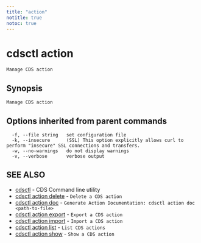 ```yaml
---
title: "action"
notitle: true
notoc: true
---
```

# cdsctl action

`Manage CDS action`

## Synopsis

`Manage CDS action`

## Options inherited from parent commands

```
  -f, --file string   set configuration file
  -k, --insecure      (SSL) This option explicitly allows curl to perform "insecure" SSL connections and transfers.
  -w, --no-warnings   do not display warnings
  -v, --verbose       verbose output
```

## SEE ALSO

* [cdsctl](/docs/components/cdsctl/cdsctl/)	 - CDS Command line utility
* [cdsctl action delete](/docs/components/cdsctl/action/delete/)	 - `Delete a CDS action`
* [cdsctl action doc](/docs/components/cdsctl/action/doc/)	 - `Generate Action Documentation: cdsctl action doc <path-to-file>`
* [cdsctl action export](/docs/components/cdsctl/action/export/)	 - `Export a CDS action`
* [cdsctl action import](/docs/components/cdsctl/action/import/)	 - `Import a CDS action`
* [cdsctl action list](/docs/components/cdsctl/action/list/)	 - `List CDS actions`
* [cdsctl action show](/docs/components/cdsctl/action/show/)	 - `Show a CDS action`

